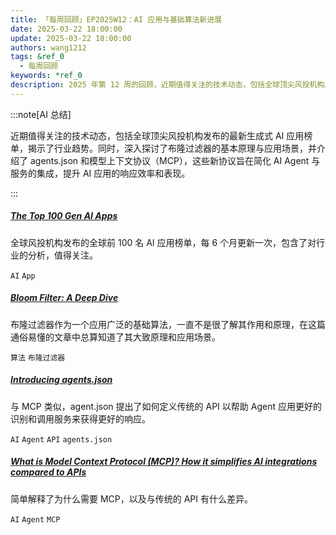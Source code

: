 ```yaml
---
title: 「每周回顾」EP2025W12：AI 应用与基础算法新进展
date: 2025-03-22 18:00:00
update: 2025-03-22 18:00:00
authors: wang1212
tags: &ref_0
  - 每周回顾
keywords: *ref_0
description: 2025 年第 12 周的回顾，近期值得关注的技术动态，包括全球顶尖风投机构发布的最新生成式 AI 应用榜单，揭示了行业趋势。同时，深入探讨了布隆过滤器的基本原理与应用场景，并介绍了 agents.json 和模型上下文协议（MCP），这些新协议旨在简化 AI Agent 与服务的集成，提升 AI 应用的响应效率和表现。
---
```


:::note[AI 总结]

近期值得关注的技术动态，包括全球顶尖风投机构发布的最新生成式 AI 应用榜单，揭示了行业趋势。同时，深入探讨了布隆过滤器的基本原理与应用场景，并介绍了 agents.json 和模型上下文协议（MCP），这些新协议旨在简化 AI Agent 与服务的集成，提升 AI 应用的响应效率和表现。

:::

<!-- truncate -->

##### [The Top 100 Gen AI Apps](https://a16z.com/100-gen-ai-apps-4/)

全球风投机构发布的全球前 100 名 AI 应用榜单，每 6 个月更新一次，包含了对行业的分析，值得关注。

`AI` `App`

##### [Bloom Filter: A Deep Dive](https://www.kirupa.com/data_structures_algorithms/bloom_filter.htm)

布隆过滤器作为一个应用广泛的基础算法，一直不是很了解其作用和原理，在这篇通俗易懂的文章中总算知道了其大致原理和应用场景。

`算法` `布隆过滤器`

##### [Introducing agents.json](https://docs.wild-card.ai/agentsjson/introduction)

与 MCP 类似，agent.json 提出了如何定义传统的 API 以帮助 Agent 应用更好的识别和调用服务来获得更好的响应。

`AI` `Agent` `API` `agents.json`

##### [What is Model Context Protocol (MCP)? How it simplifies AI integrations compared to APIs](https://norahsakal.com/blog/mcp-vs-api-model-context-protocol-explained/)

简单解释了为什么需要 MCP，以及与传统的 API 有什么差异。

`AI` `Agent` `MCP`
